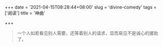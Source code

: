 +++
date = '2021-04-15T08:28:44+08:00'
slug = 'divine-comedy'
tags = ['阅读']
title = '神曲'

+++

> 一个人如若看见别人需要，还等着别人的请求，显而易见不是诚心的援助了。
